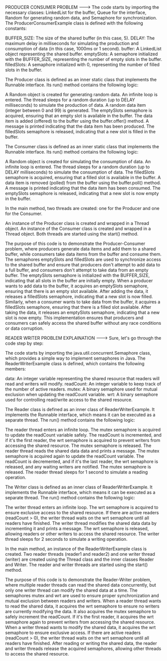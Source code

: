 PRODUCER CONSUMER PROBLEM ---> 
The code starts by importing the necessary classes: LinkedList for the buffer, Queue for the interface, Random for generating random data, and Semaphore for synchronization.
The ProducerConsumerExample class is defined with the following constants:

BUFFER_SIZE: The size of the shared buffer (in this case, 5).
DELAY: The maximum delay in milliseconds for simulating the production and consumption of data (in this case, 1000ms or 1 second).
buffer: A LinkedList object representing the shared buffer.
emptySlots: A semaphore initialized with the BUFFER_SIZE, representing the number of empty slots in the buffer.
filledSlots: A semaphore initialized with 0, representing the number of filled slots in the buffer.


The Producer class is defined as an inner static class that implements the Runnable interface. Its run() method contains the following logic:

A Random object is created for generating random data.
An infinite loop is entered.
The thread sleeps for a random duration (up to DELAY milliseconds) to simulate the production of data.
A random data item (integer between 0 and 99) is generated.
The emptySlots semaphore is acquired, ensuring that an empty slot is available in the buffer.
The data item is added (offered) to the buffer using the buffer.offer() method.
A message is printed indicating that the data item has been produced.
The filledSlots semaphore is released, indicating that a new slot is filled in the buffer.


The Consumer class is defined as an inner static class that implements the Runnable interface. Its run() method contains the following logic:

A Random object is created for simulating the consumption of data.
An infinite loop is entered.
The thread sleeps for a random duration (up to DELAY milliseconds) to simulate the consumption of data.
The filledSlots semaphore is acquired, ensuring that a filled slot is available in the buffer.
A data item is removed (polled) from the buffer using the buffer.poll() method.
A message is printed indicating that the data item has been consumed.
The emptySlots semaphore is released, indicating that a new slot is now empty in the buffer.


In the main method, two threads are created: one for the Producer and one for the Consumer.

An instance of the Producer class is created and wrapped in a Thread object.
An instance of the Consumer class is created and wrapped in a Thread object.
Both threads are started using the start() method.



The purpose of this code is to demonstrate the Producer-Consumer problem, where producers generate data items and add them to a shared buffer, while consumers take data items from the buffer and consume them. The semaphores emptySlots and filledSlots are used to synchronize access to the shared buffer and ensure that producers don't attempt to add data to a full buffer, and consumers don't attempt to take data from an empty buffer.
The emptySlots semaphore is initialized with the BUFFER_SIZE, indicating that all slots in the buffer are initially empty. When a producer wants to add data to the buffer, it acquires an emptySlots semaphore, ensuring that there is an empty slot available. After adding the data, it releases a filledSlots semaphore, indicating that a new slot is now filled.
Similarly, when a consumer wants to take data from the buffer, it acquires a filledSlots semaphore, ensuring that there is a filled slot available. After taking the data, it releases an emptySlots semaphore, indicating that a new slot is now empty.
This implementation ensures that producers and consumers can safely access the shared buffer without any race conditions or data corruption.







READER WRITER PROBLEM EXPLAINATION --->
Sure, let's go through the code step by step:

The code starts by importing the java.util.concurrent.Semaphore class, which provides a simple way to implement semaphores in Java.
The ReaderWriterExample class is defined, which contains the following members:

data: An integer variable representing the shared resource that readers will read and writers will modify.
readCount: An integer variable to keep track of the number of active readers.
mutex: A binary semaphore used for mutual exclusion when updating the readCount variable.
wrt: A binary semaphore used for controlling read/write access to the shared resource.


The Reader class is defined as an inner class of ReaderWriterExample. It implements the Runnable interface, which means it can be executed as a separate thread. The run() method contains the following logic:

The reader thread enters an infinite loop.
The mutex semaphore is acquired to update the readCount variable safely.
The readCount is incremented, and if it's the first reader, the wrt semaphore is acquired to prevent writers from accessing the shared resource.
The mutex semaphore is released.
The reader thread reads the shared data data and prints a message.
The mutex semaphore is acquired again to update the readCount variable.
The readCount is decremented, and if it's the last reader, the wrt semaphore is released, and any waiting writers are notified.
The mutex semaphore is released.
The reader thread sleeps for 1 second to simulate a reading operation.


The Writer class is defined as an inner class of ReaderWriterExample. It implements the Runnable interface, which means it can be executed as a separate thread. The run() method contains the following logic:

The writer thread enters an infinite loop.
The wrt semaphore is acquired to ensure exclusive access to the shared resource.
If there are active readers (readCount > 0), the writer thread waits on the wrt semaphore until all readers have finished.
The writer thread modifies the shared data data by incrementing it and prints a message.
The wrt semaphore is released, allowing readers or other writers to access the shared resource.
The writer thread sleeps for 2 seconds to simulate a writing operation.


In the main method, an instance of the ReaderWriterExample class is created.
Two reader threads (reader1 and reader2) and one writer thread (writer) are created using the Thread class and the inner classes Reader and Writer.
The reader and writer threads are started using the start() method.

The purpose of this code is to demonstrate the Reader-Writer problem, where multiple reader threads can read the shared data concurrently, but only one writer thread can modify the shared data at a time. The semaphores mutex and wrt are used to ensure proper synchronization and mutual exclusion between readers and writers.
When a reader thread wants to read the shared data, it acquires the wrt semaphore to ensure no writers are currently modifying the data. It also acquires the mutex semaphore to safely increment the readCount. If it's the first reader, it acquires the wrt semaphore again to prevent writers from accessing the shared resource.
When a writer thread wants to modify the shared data, it acquires the wrt semaphore to ensure exclusive access. If there are active readers (readCount > 0), the writer thread waits on the wrt semaphore until all readers have finished.
After reading or writing the shared data, the reader and writer threads release the acquired semaphores, allowing other threads to access the shared resource.
